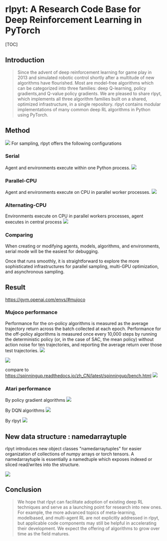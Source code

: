 # **rlpyt: A Research Code Base for Deep Reinforcement Learning in PyTorch** #

[TOC]

## Introduction
>Since the advent of deep reinforcement learning for game play in 2013  and simulated robotic control shortly after a multitude of new algorithms have flourished. Most are model-free algorithms which can be categorized into three families: deep Q-learning, policy gradients,and Q-value policy gradients.
>We are pleased to share rlpyt, which implements all three algorithm families built on a shared, optimized infrastructure, in a single repository. rlpyt contains modular implementations of many common deep RL algorithms in Python using PyTorch.

## Method
![](https://i.imgur.com/x0gM28z.png)
For sampling, rlpyt offers the following configurations
### Serial
Agent and environments execute within one Python process.
![](https://i.imgur.com/KEJ3iIJ.jpg)
### Parallel-CPU
Agent and environments execute on CPU in parallel worker processes.
![](https://i.imgur.com/bTJjHC6.jpg)
### Alternating-CPU
Environments execute on CPU in parallel workers processes, agent executes in central process
![](https://i.imgur.com/x4oP764.jpg)
### Comparing
When creating or modifying agents, models, algorithms, and environments, serial mode will be the easiest for debugging.

Once that runs smoothly, it is straightforward to explore the more sophisticated infrastructures for parallel sampling, multi-GPU optimization, and asynchronous sampling.

## Result
https://gym.openai.com/envs/#mujoco
### Mujoco performance

Performance for the on-policy algorithms is measured as the average trajectory return across the batch collected at each epoch. Performance for the off-policy algorithms is measured once every 10,000 steps by running the deterministic policy (or, in the case of SAC, the mean policy) without action noise for ten trajectories, and reporting the average return over those test trajectories.
![](https://i.imgur.com/AX7MHFk.png)

![](https://i.imgur.com/CoA58zM.jpg)

compare to https://spinningup.readthedocs.io/zh_CN/latest/spinningup/bench.html
![](https://i.imgur.com/Z6sp4uJ.png)

### Atari performance
By policy gradient algorithms
![](https://i.imgur.com/GLaB02p.png)

By DQN algorithms
![](https://i.imgur.com/U2SIgaV.png)

By rlpyt
![](https://i.imgur.com/bFld1RK.png)

## New data structure : namedarraytuple
rlpyt introduces new object classes "namedarraytuples" for easier organization of collections of
numpy arrays or torch tensors. A namedarraytuple is essentially a namedtuple which exposes indexed
or sliced read/writes into the structure.


![](https://i.imgur.com/wK8iIw4.png)


## Conclusion

>We hope that rlpyt can facilitate adoption of existing deep RL techniques and serve as a launching
point for research into new ones. For example, the more advanced topics of meta-learning, modelbased,
and multi-agent RL are not explicitly addressed in rlpyt, but applicable code components may
still be helpful in accelerating their development. We expect the offering of algorithms to grow over
time as the field matures.
